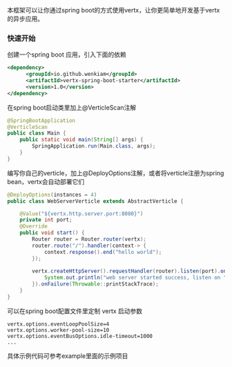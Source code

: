 本框架可以让你通过spring boot的方式使用vertx，让你更简单地开发基于vertx的异步应用。

### 快速开始

创建一个spring boot 应用，引入下面的依赖
```xml
<dependency>
      <groupId>io.github.wenkiam</groupId>
      <artifactId>vertx-spring-boot-starter</artifactId>
      <version>1.0</version>
</dependency>
```
在spring boot启动类里加上@VerticleScan注解
```java
@SpringBootApplication
@VerticleScan
public class Main {
    public static void main(String[] args) {
        SpringApplication.run(Main.class, args);
    }
}
```

编写你自己的verticle，加上@DeployOptions注解，或者将verticle注册为spring bean，vertx会自动部署它们
```java
@DeployOptions(instances = 4)
public class WebServerVerticle extends AbstractVerticle {

    @Value("${vertx.http.server.port:8080}")
    private int port;
    @Override
    public void start() {
        Router router = Router.router(vertx);
        router.route("/").handler(context-> {
            context.response().end("hello world");
        });
        
        vertx.createHttpServer().requestHandler(router).listen(port).onSuccess(s->{
            System.out.println("web server started success, listen on "+port);
        }).onFailure(Throwable::printStackTrace);
    }
}
```
可以在spring boot配置文件里定制 vertx 启动参数
```properties
vertx.options.eventLoopPoolSize=4
vertx.options.worker-pool-size=10
vertx.options.eventBusOptions.idle-timeout=1000
...
```
具体示例代码可参考example里面的示例项目